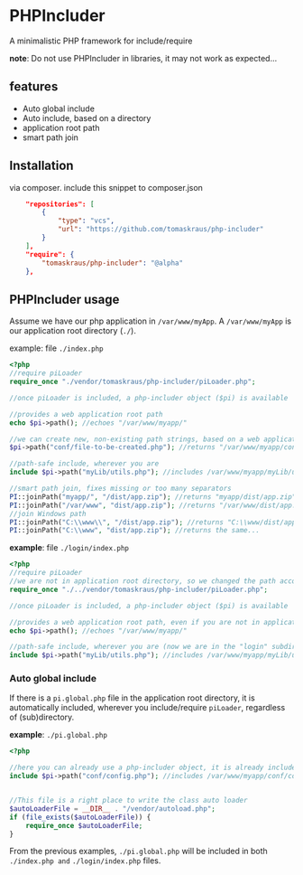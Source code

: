 # PHPIncluder

A minimalistic PHP framework for include/require

**note**: Do not use PHPIncluder in libraries, it may not work as expected...

## features

* Auto global include
* Auto include, based on a directory 
* application root path
* smart path join

## Installation

via composer. include this snippet to composer.json
```json
    "repositories": [
        {
            "type": "vcs",
            "url": "https://github.com/tomaskraus/php-includer"
        }
    ],
    "require": {        
        "tomaskraus/php-includer": "@alpha"
    },
```

## PHPIncluder usage

Assume we have our php application in `/var/www/myApp`. A `/var/www/myApp` is our application root directory (`./`). 

example: file `./index.php`
```php
<?php
//require piLoader
require_once "./vendor/tomaskraus/php-includer/piLoader.php";

//once piLoader is included, a php-includer object ($pi) is available

//provides a web application root path
echo $pi->path(); //echoes "/var/www/myapp/"

//we can create new, non-existing path strings, based on a web application root
$pi->path("conf/file-to-be-created.php"); //returns "/var/www/myapp/conf/file-to-be-created.php".

//path-safe include, wherever you are
include $pi->path("myLib/utils.php"); //includes /var/www/myapp/myLib/utils.php

//smart path join, fixes missing or too many separators
PI::joinPath("myapp/", "/dist/app.zip"); //returns "myapp/dist/app.zip"
PI::joinPath("/var/www", "dist/app.zip"); //returns "/var/www/dist/app.zip", preserves a root slash
//join Windows path
PI::joinPath("C:\\www\\", "/dist/app.zip"); //returns "C:\\www/dist/app.zip", mixed result for Windows path (still works in PHP) 
PI::joinPath("C:\\www", "dist/app.zip"); //returns the same...
```
**example**: file `./login/index.php`
```php
<?php
//require piLoader
//we are not in application root directory, so we changed the path accordingly
require_once "./../vendor/tomaskraus/php-includer/piLoader.php";

//once piLoader is included, a php-includer object ($pi) is available

//provides a web application root path, even if you are not in application root directory
echo $pi->path(); //echoes "/var/www/myapp/"

//path-safe include, wherever you are (now we are in the "login" subdirectory)
include $pi->path("myLib/utils.php"); //includes /var/www/myapp/myLib/utils.php

```

### Auto global include

If there is a `pi.global.php` file in the application root directory, it is automatically included, wherever you include/require `piLoader`, regardless of (sub)directory.

**example**: `./pi.global.php`
```php
<?php

//here you can already use a php-includer object, it is already included 
include $pi->path("conf/config.php"); //includes /var/www/myapp/conf/config.php


//This file is a right place to write the class auto loader
$autoLoaderFile = __DIR__ . "/vendor/autoload.php";
if (file_exists($autoLoaderFile)) {
    require_once $autoLoaderFile;
}

```

From the previous examples, `./pi.global.php` will be included in both `./index.php and` `./login/index.php` files.
